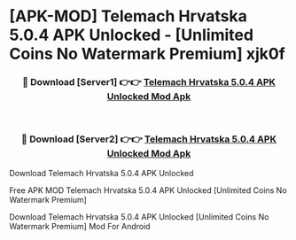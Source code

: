 # [APK-MOD] Telemach Hrvatska 5.0.4 APK Unlocked - [Unlimited Coins No Watermark Premium] xjk0f



<div align="center">
<h3>🔴 Download [Server1] 👉👉 <a href="https://momento.my/?title=Telemach_Hrvatska_5.0.4_APK_Unlocked">Telemach Hrvatska 5.0.4 APK Unlocked Mod Apk</a></h3><br>

<h3>🔴 Download [Server2] 👉👉 <a href="https://momento.my/?title=Telemach_Hrvatska_5.0.4_APK_Unlocked">Telemach Hrvatska 5.0.4 APK Unlocked Mod Apk</a></h3>
</div>



Download Telemach Hrvatska 5.0.4 APK Unlocked 

Free APK MOD Telemach Hrvatska 5.0.4 APK Unlocked [Unlimited Coins No Watermark Premium]

Download Telemach Hrvatska 5.0.4 APK Unlocked [Unlimited Coins No Watermark Premium] Mod For Android
